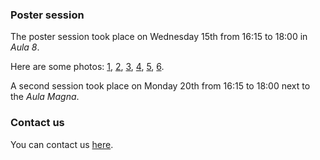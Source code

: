 ### Poster session

The poster session took place on Wednesday 15th from 16:15 to 18:00 in _Aula 8_. 

Here are some photos: [1](posters/p1.jpg), [2](posters/p2.png), [3](posters/p3.png), [4](posters/p4.jpg), [5](posters/p5.jpg), [6](posters/p6.jpg).

A second session took place on Monday 20th from 16:15 to 18:00 next to the _Aula Magna_.

### Contact us

You can contact us [here](mailto:arg23.math@hu-berlin.de).